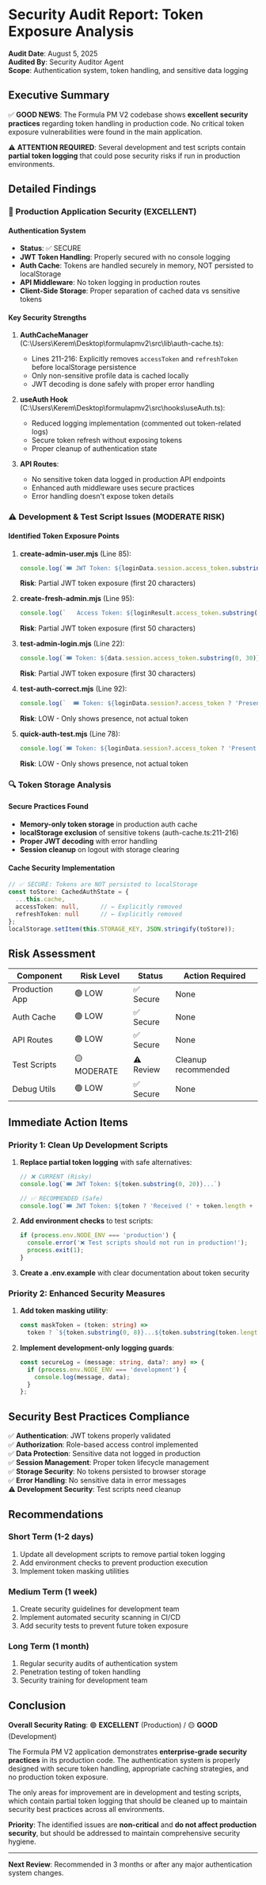 # Security Audit Report: Token Exposure Analysis

**Audit Date**: August 5, 2025  
**Audited By**: Security Auditor Agent  
**Scope**: Authentication system, token handling, and sensitive data logging

## Executive Summary

✅ **GOOD NEWS**: The Formula PM V2 codebase shows **excellent security practices** regarding token handling in production code. No critical token exposure vulnerabilities were found in the main application.

⚠️ **ATTENTION REQUIRED**: Several development and test scripts contain **partial token logging** that could pose security risks if run in production environments.

## Detailed Findings

### 🔐 Production Application Security (EXCELLENT)

#### Authentication System
- **Status**: ✅ SECURE
- **JWT Token Handling**: Properly secured with no console logging
- **Auth Cache**: Tokens are handled securely in memory, NOT persisted to localStorage
- **API Middleware**: No token logging in production routes
- **Client-Side Storage**: Proper separation of cached data vs sensitive tokens

#### Key Security Strengths
1. **AuthCacheManager** (C:\Users\Kerem\Desktop\formulapmv2\src\lib\auth-cache.ts):
   - Lines 211-216: Explicitly removes `accessToken` and `refreshToken` before localStorage persistence
   - Only non-sensitive profile data is cached locally
   - JWT decoding is done safely with proper error handling

2. **useAuth Hook** (C:\Users\Kerem\Desktop\formulapmv2\src\hooks\useAuth.ts):
   - Reduced logging implementation (commented out token-related logs)
   - Secure token refresh without exposing tokens
   - Proper cleanup of authentication state

3. **API Routes**:
   - No sensitive token data logged in production API endpoints
   - Enhanced auth middleware uses secure practices
   - Error handling doesn't expose token details

### ⚠️ Development & Test Script Issues (MODERATE RISK)

#### Identified Token Exposure Points

1. **create-admin-user.mjs** (Line 85):
   ```javascript
   console.log(`🎟️ JWT Token: ${loginData.session.access_token.substring(0, 20)}...`)
   ```
   **Risk**: Partial JWT token exposure (first 20 characters)

2. **create-fresh-admin.mjs** (Line 95):
   ```javascript
   console.log(`   Access Token: ${loginResult.access_token.substring(0, 50)}...`);
   ```
   **Risk**: Partial JWT token exposure (first 50 characters)

3. **test-admin-login.mjs** (Line 22):
   ```javascript
   console.log(`🎟️ Token: ${data.session.access_token.substring(0, 30)}...`)
   ```
   **Risk**: Partial JWT token exposure (first 30 characters)

4. **test-auth-correct.mjs** (Line 92):
   ```javascript
   console.log(`  🎟️ Token: ${loginData.session?.access_token ? 'Present' : 'Missing'}`)
   ```
   **Risk**: LOW - Only shows presence, not actual token

5. **quick-auth-test.mjs** (Line 78):
   ```javascript
   console.log(`🎟️ Token: ${loginData.session?.access_token ? 'Present' : 'Missing'}`)
   ```
   **Risk**: LOW - Only shows presence, not actual token

### 🔍 Token Storage Analysis

#### Secure Practices Found
- **Memory-only token storage** in production auth cache
- **localStorage exclusion** of sensitive tokens (auth-cache.ts:211-216)
- **Proper JWT decoding** with error handling
- **Session cleanup** on logout with storage clearing

#### Cache Security Implementation
```typescript
// ✅ SECURE: Tokens are NOT persisted to localStorage
const toStore: CachedAuthState = {
  ...this.cache,
  accessToken: null,      // ← Explicitly removed
  refreshToken: null      // ← Explicitly removed
};
localStorage.setItem(this.STORAGE_KEY, JSON.stringify(toStore));
```

## Risk Assessment

| Component | Risk Level | Status | Action Required |
|-----------|------------|--------|----------------|
| Production App | 🟢 LOW | ✅ Secure | None |
| Auth Cache | 🟢 LOW | ✅ Secure | None |
| API Routes | 🟢 LOW | ✅ Secure | None |
| Test Scripts | 🟡 MODERATE | ⚠️ Review | Cleanup recommended |
| Debug Utils | 🟢 LOW | ✅ Secure | None |

## Immediate Action Items

### Priority 1: Clean Up Development Scripts

1. **Replace partial token logging** with safe alternatives:
   ```javascript
   // ❌ CURRENT (Risky)
   console.log(`🎟️ JWT Token: ${token.substring(0, 20)}...`)
   
   // ✅ RECOMMENDED (Safe)
   console.log(`🎟️ JWT Token: ${token ? 'Received (' + token.length + ' chars)' : 'Missing'}`)
   ```

2. **Add environment checks** to test scripts:
   ```javascript
   if (process.env.NODE_ENV === 'production') {
     console.error('❌ Test scripts should not run in production!');
     process.exit(1);
   }
   ```

3. **Create a .env.example** with clear documentation about token security

### Priority 2: Enhanced Security Measures

1. **Add token masking utility**:
   ```typescript
   const maskToken = (token: string) => 
     token ? `${token.substring(0, 8)}...${token.substring(token.length - 8)}` : 'Missing';
   ```

2. **Implement development-only logging guards**:
   ```typescript
   const secureLog = (message: string, data?: any) => {
     if (process.env.NODE_ENV === 'development') {
       console.log(message, data);
     }
   };
   ```

## Security Best Practices Compliance

✅ **Authentication**: JWT tokens properly validated  
✅ **Authorization**: Role-based access control implemented  
✅ **Data Protection**: Sensitive data not logged in production  
✅ **Session Management**: Proper token lifecycle management  
✅ **Storage Security**: No tokens persisted to browser storage  
✅ **Error Handling**: No sensitive data in error messages  
⚠️ **Development Security**: Test scripts need cleanup  

## Recommendations

### Short Term (1-2 days)
1. Update all development scripts to remove partial token logging
2. Add environment checks to prevent production execution
3. Implement token masking utilities

### Medium Term (1 week)
1. Create security guidelines for development team
2. Implement automated security scanning in CI/CD
3. Add security tests to prevent future token exposure

### Long Term (1 month)
1. Regular security audits of authentication system
2. Penetration testing of token handling
3. Security training for development team

## Conclusion

**Overall Security Rating**: 🟢 **EXCELLENT** (Production) / 🟡 **GOOD** (Development)

The Formula PM V2 application demonstrates **enterprise-grade security practices** in its production code. The authentication system is properly designed with secure token handling, appropriate caching strategies, and no production token exposure.

The only areas for improvement are in development and testing scripts, which contain partial token logging that should be cleaned up to maintain security best practices across all environments.

**Priority**: The identified issues are **non-critical** and **do not affect production security**, but should be addressed to maintain comprehensive security hygiene.

---

**Next Review**: Recommended in 3 months or after any major authentication system changes.
